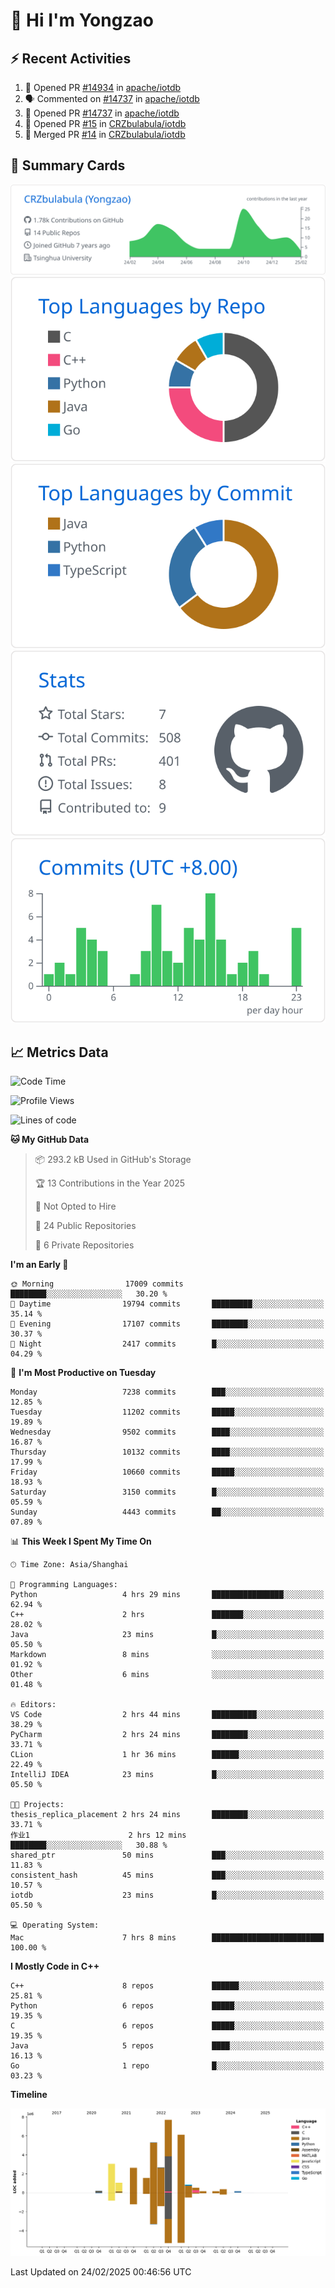 # 👋 Hi I'm Yongzao

## ⚡ Recent Activities
<!--START_SECTION:activity-->
1. 💪 Opened PR [#14934](https://github.com/apache/iotdb/pull/14934) in [apache/iotdb](https://github.com/apache/iotdb)
2. 🗣 Commented on [#14737](https://github.com/apache/iotdb/pull/14737#issuecomment-2606632528) in [apache/iotdb](https://github.com/apache/iotdb)
3. 💪 Opened PR [#14737](https://github.com/apache/iotdb/pull/14737) in [apache/iotdb](https://github.com/apache/iotdb)
4. 💪 Opened PR [#15](https://github.com/CRZbulabula/iotdb/pull/15) in [CRZbulabula/iotdb](https://github.com/CRZbulabula/iotdb)
5. 🎉 Merged PR [#14](https://github.com/CRZbulabula/iotdb/pull/14) in [CRZbulabula/iotdb](https://github.com/CRZbulabula/iotdb)
<!--END_SECTION:activity-->

## 🎑 Summary Cards

[![](https://raw.githubusercontent.com/CRZbulabula/CRZbulabula/main/profile-summary-card-output/github/0-profile-details.svg)](https://github.com/vn7n24fzkq/github-profile-summary-cards)
[![](https://raw.githubusercontent.com/CRZbulabula/CRZbulabula/main/profile-summary-card-output/github/1-repos-per-language.svg)](https://github.com/vn7n24fzkq/github-profile-summary-cards) [![](https://raw.githubusercontent.com/CRZbulabula/CRZbulabula/main/profile-summary-card-output/github/2-most-commit-language.svg)](https://github.com/vn7n24fzkq/github-profile-summary-cards)
[![](https://raw.githubusercontent.com/CRZbulabula/CRZbulabula/main/profile-summary-card-output/github/3-stats.svg)](https://github.com/vn7n24fzkq/github-profile-summary-cards) [![](https://raw.githubusercontent.com/CRZbulabula/CRZbulabula/main/profile-summary-card-output/github/4-productive-time.svg)](https://github.com/vn7n24fzkq/github-profile-summary-cards)

## 📈 Metrics Data

<!--START_SECTION:waka-->
![Code Time](http://img.shields.io/badge/Code%20Time-819%20hrs%2040%20mins-blue)

![Profile Views](http://img.shields.io/badge/Profile%20Views-0-blue)

![Lines of code](https://img.shields.io/badge/From%20Hello%20World%20I%27ve%20Written-32.3%20million%20lines%20of%20code-blue)

**🐱 My GitHub Data** 

> 📦 293.2 kB Used in GitHub's Storage 
 > 
> 🏆 13 Contributions in the Year 2025
 > 
> 🚫 Not Opted to Hire
 > 
> 📜 24 Public Repositories 
 > 
> 🔑 6 Private Repositories 
 > 
**I'm an Early 🐤** 

```text
🌞 Morning                17009 commits       ████████░░░░░░░░░░░░░░░░░   30.20 % 
🌆 Daytime                19794 commits       █████████░░░░░░░░░░░░░░░░   35.14 % 
🌃 Evening                17107 commits       ████████░░░░░░░░░░░░░░░░░   30.37 % 
🌙 Night                  2417 commits        █░░░░░░░░░░░░░░░░░░░░░░░░   04.29 % 
```
📅 **I'm Most Productive on Tuesday** 

```text
Monday                   7238 commits        ███░░░░░░░░░░░░░░░░░░░░░░   12.85 % 
Tuesday                  11202 commits       █████░░░░░░░░░░░░░░░░░░░░   19.89 % 
Wednesday                9502 commits        ████░░░░░░░░░░░░░░░░░░░░░   16.87 % 
Thursday                 10132 commits       ████░░░░░░░░░░░░░░░░░░░░░   17.99 % 
Friday                   10660 commits       █████░░░░░░░░░░░░░░░░░░░░   18.93 % 
Saturday                 3150 commits        █░░░░░░░░░░░░░░░░░░░░░░░░   05.59 % 
Sunday                   4443 commits        ██░░░░░░░░░░░░░░░░░░░░░░░   07.89 % 
```


📊 **This Week I Spent My Time On** 

```text
🕑︎ Time Zone: Asia/Shanghai

💬 Programming Languages: 
Python                   4 hrs 29 mins       ████████████████░░░░░░░░░   62.94 % 
C++                      2 hrs               ███████░░░░░░░░░░░░░░░░░░   28.02 % 
Java                     23 mins             █░░░░░░░░░░░░░░░░░░░░░░░░   05.50 % 
Markdown                 8 mins              ░░░░░░░░░░░░░░░░░░░░░░░░░   01.92 % 
Other                    6 mins              ░░░░░░░░░░░░░░░░░░░░░░░░░   01.48 % 

🔥 Editors: 
VS Code                  2 hrs 44 mins       ██████████░░░░░░░░░░░░░░░   38.29 % 
PyCharm                  2 hrs 24 mins       ████████░░░░░░░░░░░░░░░░░   33.71 % 
CLion                    1 hr 36 mins        ██████░░░░░░░░░░░░░░░░░░░   22.49 % 
IntelliJ IDEA            23 mins             █░░░░░░░░░░░░░░░░░░░░░░░░   05.50 % 

🐱‍💻 Projects: 
thesis_replica_placement 2 hrs 24 mins       ████████░░░░░░░░░░░░░░░░░   33.71 % 
作业1                      2 hrs 12 mins       ████████░░░░░░░░░░░░░░░░░   30.88 % 
shared_ptr               50 mins             ███░░░░░░░░░░░░░░░░░░░░░░   11.83 % 
consistent_hash          45 mins             ███░░░░░░░░░░░░░░░░░░░░░░   10.57 % 
iotdb                    23 mins             █░░░░░░░░░░░░░░░░░░░░░░░░   05.50 % 

💻 Operating System: 
Mac                      7 hrs 8 mins        █████████████████████████   100.00 % 
```

**I Mostly Code in C++** 

```text
C++                      8 repos             ██████░░░░░░░░░░░░░░░░░░░   25.81 % 
Python                   6 repos             █████░░░░░░░░░░░░░░░░░░░░   19.35 % 
C                        6 repos             █████░░░░░░░░░░░░░░░░░░░░   19.35 % 
Java                     5 repos             ████░░░░░░░░░░░░░░░░░░░░░   16.13 % 
Go                       1 repo              █░░░░░░░░░░░░░░░░░░░░░░░░   03.23 % 
```



**Timeline**

![Lines of Code chart](https://raw.githubusercontent.com/CRZbulabula/CRZbulabula/main/assets/bar_graph.png)


 Last Updated on 24/02/2025 00:46:56 UTC
<!--END_SECTION:waka-->


